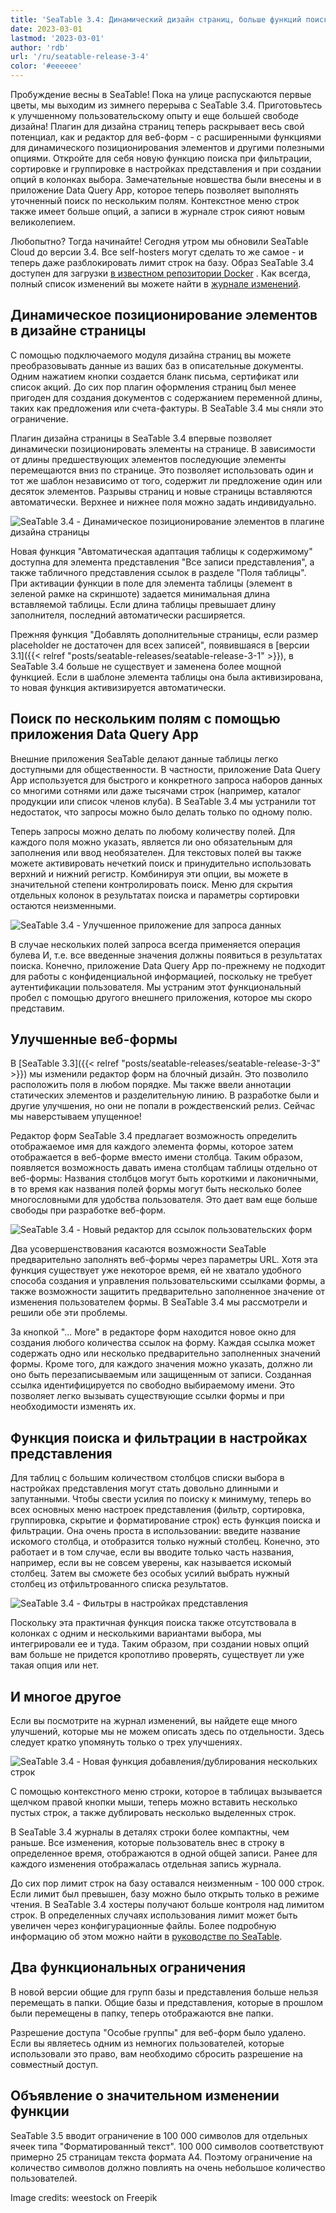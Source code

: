 ```yaml
---
title: 'SeaTable 3.4: Динамический дизайн страниц, больше функций поиска и улучшенные веб-формы'
date: 2023-03-01
lastmod: '2023-03-01'
author: 'rdb'
url: '/ru/seatable-release-3-4'
color: '#eeeeee'
---
```


Пробуждение весны в SeaTable! Пока на улице распускаются первые цветы, мы выходим из зимнего перерыва с SeaTable 3.4. Приготовьтесь к улучшенному пользовательскому опыту и еще большей свободе дизайна! Плагин для дизайна страниц теперь раскрывает весь свой потенциал, как и редактор для веб-форм - с расширенными функциями для динамического позиционирования элементов и другими полезными опциями. Откройте для себя новую функцию поиска при фильтрации, сортировке и группировке в настройках представления и при создании опций в колонках выбора. Замечательные новшества были внесены и в приложение Data Query App, которое теперь позволяет выполнять уточненный поиск по нескольким полям. Контекстное меню строк также имеет больше опций, а записи в журнале строк сияют новым великолепием.

Любопытно? Тогда начинайте! Сегодня утром мы обновили SeaTable Cloud до версии 3.4. Все self-hosters могут сделать то же самое - и теперь даже разблокировать лимит строк на базу. Образ SeaTable 3.4 доступен для загрузки [в известном репозитории Docker](https://hub.docker.com/r/seatable/seatable-enterprise) . Как всегда, полный список изменений вы можете найти в [журнале изменений](https://seatable.io/ru/seatable-release-3-4/).

## Динамическое позиционирование элементов в дизайне страницы

С помощью подключаемого модуля дизайна страниц вы можете преобразовывать данные из ваших баз в описательные документы. Одним нажатием кнопки создается бланк письма, сертификат или список акций. До сих пор плагин оформления страниц был менее пригоден для создания документов с содержанием переменной длины, таких как предложения или счета-фактуры. В SeaTable 3.4 мы сняли это ограничение.

Плагин дизайна страницы в SeaTable 3.4 впервые позволяет динамически позиционировать элементы на странице. В зависимости от длины предшествующих элементов последующие элементы перемещаются вниз по странице. Это позволяет использовать один и тот же шаблон независимо от того, содержит ли предложение один или десяток элементов. Разрывы страниц и новые страницы вставляются автоматически. Верхнее и нижнее поля можно задать индивидуально.

![SeaTable 3.4 - Динамическое позиционирование элементов в плагине дизайна страницы](https://seatable.io/wp-content/uploads/2023/02/SeaTable-3.4-DynamicPositioningElements.png)

Новая функция "Автоматическая адаптация таблицы к содержимому" доступна для элемента представления "Все записи представления", а также табличного представления ссылок в разделе "Поля таблицы". При активации функции в поле для элемента таблицы (элемент в зеленой рамке на скриншоте) задается минимальная длина вставляемой таблицы. Если длина таблицы превышает длину заполнителя, последний автоматически расширяется.

Прежняя функция "Добавлять дополнительные страницы, если размер placeholder не достаточен для всех записей", появившаяся в [версии 3.1]({{< relref "posts/seatable-releases/seatable-release-3-1" >}}), в SeaTable 3.4 больше не существует и заменена более мощной функцией. Если в шаблоне элемента таблицы она была активизирована, то новая функция активизируется автоматически.

## Поиск по нескольким полям с помощью приложения Data Query App

Внешние приложения SeaTable делают данные таблицы легко доступными для общественности. В частности, приложение Data Query App используется для быстрого и конкретного запроса наборов данных со многими сотнями или даже тысячами строк (например, каталог продукции или список членов клуба). В SeaTable 3.4 мы устранили тот недостаток, что запросы можно было делать только по одному полю.

Теперь запросы можно делать по любому количеству полей. Для каждого поля можно указать, является ли оно обязательным для заполнения или ввод необязателен. Для текстовых полей вы также можете активировать нечеткий поиск и принудительно использовать верхний и нижний регистр. Комбинируя эти опции, вы можете в значительной степени контролировать поиск. Меню для скрытия отдельных колонок в результатах поиска и параметры сортировки остаются неизменными.

![SeaTable 3.4 - Улучшенное приложение для запроса данных](https://seatable.io/wp-content/uploads/2023/02/SeaTable-3.4-DataQueryApp.png)

В случае нескольких полей запроса всегда применяется операция булева И, т.е. все введенные значения должны появиться в результатах поиска. Конечно, приложение Data Query App по-прежнему не подходит для работы с конфиденциальной информацией, поскольку не требует аутентификации пользователя. Мы устраним этот функциональный пробел с помощью другого внешнего приложения, которое мы скоро представим.

## Улучшенные веб-формы

В [SeaTable 3.3]({{< relref "posts/seatable-releases/seatable-release-3-3" >}}) мы изменили редактор форм на блочный дизайн. Это позволило расположить поля в любом порядке. Мы также ввели аннотации статических элементов и разделительную линию. В разработке были и другие улучшения, но они не попали в рождественский релиз. Сейчас мы наверстываем упущенное!

Редактор форм SeaTable 3.4 предлагает возможность определить отображаемое имя для каждого элемента формы, которое затем отображается в веб-форме вместо имени столбца. Таким образом, появляется возможность давать имена столбцам таблицы отдельно от веб-формы: Названия столбцов могут быть короткими и лаконичными, в то время как названия полей формы могут быть несколько более многословными для удобства пользователя. Это дает вам еще больше свободы при разработке веб-форм.

![SeaTable 3.4 - Новый редактор для ссылок пользовательских форм](https://seatable.io/wp-content/uploads/2023/02/SeaTable-3.4-FormLinkEditor.png)

Два усовершенствования касаются возможности SeaTable предварительно заполнять веб-формы через параметры URL. Хотя эта функция существует уже некоторое время, ей не хватало удобного способа создания и управления пользовательскими ссылками формы, а также возможности защитить предварительно заполненное значение от изменения пользователем формы. В SeaTable 3.4 мы рассмотрели и решили обе эти проблемы.

За кнопкой "... More" в редакторе форм находится новое окно для создания любого количества ссылок на форму. Каждая ссылка может содержать одно или несколько предварительно заполненных значений формы. Кроме того, для каждого значения можно указать, должно ли оно быть перезаписываемым или защищенным от записи. Созданная ссылка идентифицируется по свободно выбираемому имени. Это позволяет легко вызывать существующие ссылки формы и при необходимости изменять их.

## Функция поиска и фильтрации в настройках представления

Для таблиц с большим количеством столбцов списки выбора в настройках представления могут стать довольно длинными и запутанными. Чтобы свести усилия по поиску к минимуму, теперь во всех основных меню настроек представления (фильтр, сортировка, группировка, скрытие и форматирование строк) есть функция поиска и фильтрации. Она очень проста в использовании: введите название искомого столбца, и отобразится только нужный столбец. Конечно, это работает и в том случае, если вы вводите только часть названия, например, если вы не совсем уверены, как называется искомый столбец. Затем вы сможете без особых усилий выбрать нужный столбец из отфильтрованного списка результатов.

![SeaTable 3.4 - Фильтры в настройках представления](https://seatable.io/wp-content/uploads/2023/02/SeaTable-3.4-FilterInViewSettings.png)

Поскольку эта практичная функция поиска также отсутствовала в колонках с одним и несколькими вариантами выбора, мы интегрировали ее и туда. Таким образом, при создании новых опций вам больше не придется кропотливо проверять, существует ли уже такая опция или нет.

## И многое другое

Если вы посмотрите на журнал изменений, вы найдете еще много улучшений, которые мы не можем описать здесь по отдельности. Здесь следует кратко упомянуть только о трех улучшениях.

![SeaTable 3.4 - Новая функция добавления/дублирования нескольких строк](https://seatable.io/wp-content/uploads/2023/02/SeaTable-3.4-AddMultipleRows.png)

С помощью контекстного меню строки, которое в таблицах вызывается щелчком правой кнопки мыши, теперь можно вставить несколько пустых строк, а также дублировать несколько выделенных строк.

В SeaTable 3.4 журналы в деталях строки более компактны, чем раньше. Все изменения, которые пользователь внес в строку в определенное время, отображаются в одной общей записи. Ранее для каждого изменения отображалась отдельная запись журнала.

До сих пор лимит строк на базу оставался неизменным - 100 000 строк. Если лимит был превышен, базу можно было открыть только в режиме чтения. В SeaTable 3.4 хостеры получают больше контроля над лимитом строк. В определенных случаях использования лимит может быть увеличен через конфигурационные файлы. Более подробную информацию об этом можно найти в [руководстве по SeaTable](https://manual.seatable.io/config/base_rows_limit/).

## Два функциональных ограничения

В новой версии общие для групп базы и представления больше нельзя перемещать в папки. Общие базы и представления, которые в прошлом были перемещены в папку, теперь отображаются вне папки.

Разрешение доступа "Особые группы" для веб-форм было удалено. Если вы являетесь одним из немногих пользователей, которые использовали это право, вам необходимо сбросить разрешение на совместный доступ.

## Объявление о значительном изменении функции

SeaTable 3.5 вводит ограничение в 100 000 символов для отдельных ячеек типа "Форматированный текст". 100 000 символов соответствуют примерно 25 страницам текста формата A4. Поэтому ограничение на количество символов должно повлиять на очень небольшое количество пользователей.

Image credits: weestock on Freepik
